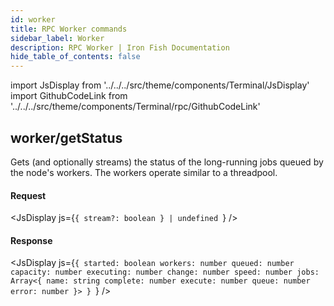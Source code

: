 ```yaml
---
id: worker
title: RPC Worker commands
sidebar_label: Worker
description: RPC Worker | Iron Fish Documentation
hide_table_of_contents: false
---
```


import JsDisplay from '../../../src/theme/components/Terminal/JsDisplay'
import GithubCodeLink from '../../../src/theme/components/Terminal/rpc/GithubCodeLink'

## <GithubCodeLink link="workers/getStatus" /> worker/getStatus

Gets (and optionally streams) the status of the long-running jobs queued by the node's workers. The workers operate similar to a threadpool.

#### Request

<JsDisplay js={`{
  stream?: boolean
} | undefined
`} />

#### Response

<JsDisplay js={`{
  started: boolean
  workers: number
  queued: number
  capacity: number
  executing: number
  change: number
  speed: number
  jobs: Array<{
    name: string
    complete: number
    execute: number
    queue: number
    error: number
  }>
}
`} />
